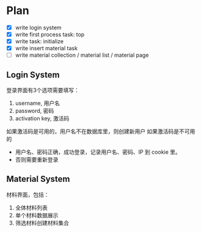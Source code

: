 # Plan
- [x] write login system
- [x] write first process task: top
- [x] write task: initialize
- [x] write insert material task
- [ ] write material collection / material list / material page

## Login System
登录界面有3个选项需要填写：
1. username, 用户名
2. password, 密码
3. activation key, 激活码

如果激活码是可用的，用户名不在数据库里，则创建新用户
如果激活码是不可用的
 - 用户名、密码正确，成功登录，记录用户名、密码、IP 到 cookie 里。
 - 否则需要重新登录

## Material System
材料界面，包括：
1. 全体材料列表
2. 单个材料数据展示
3. 筛选材料创建材料集合
